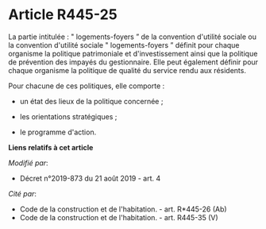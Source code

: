 # Article R445-25

La partie intitulée : "  logements-foyers ” de la convention d'utilité sociale ou la convention  d'utilité sociale "
logements-foyers ” définit pour chaque organisme la  politique patrimoniale et d'investissement ainsi que la politique de
prévention des impayés du gestionnaire. Elle peut également définir pour  chaque organisme la politique de qualité du service
rendu aux  résidents. 

Pour chacune de ces politiques, elle comporte : 

- un état des lieux de la politique concernée ; 

- les orientations stratégiques ; 

- le programme d'action.

**Liens relatifs à cet article**

_Modifié par_:

  - Décret n°2019-873 du 21 août 2019 - art. 4

_Cité par_:

  - Code de la construction et de l'habitation. - art. R*445-26 (Ab)
  - Code de la construction et de l'habitation. - art. R445-35 (V)
